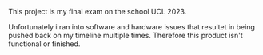 This project is my final exam on the school UCL 2023.

Unfortunately i ran into software and hardware issues that resultet in being pushed back on my timeline multiple times.
Therefore this product isn't functional or finished.